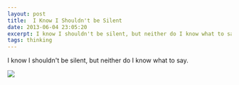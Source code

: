 ```yaml
---
layout: post
title:  I Know I Shouldn't be Silent
date: 2013-06-04 23:05:20
excerpt: I know I shouldn't be silent, but neither do I know what to say. 
tags: thinking
---
```

I know I shouldn't be silent, but neither do I know what to say. 

![](http://25.media.tumblr.com/5fc11a8c8552ac961b6dbdff06641e7d/tumblr_mnvhymaGrP1r3lgkdo1_500.jpg)

